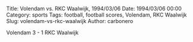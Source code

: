 Title: Volendam vs. RKC Waalwijk, 1994/03/06
Date: 1994/03/06 00:00
Category: sports
Tags: football, football scores, Volendam, RKC Waalwijk
Slug: volendam-vs-rkc-waalwijk
Author: carbonero


Volendam 3 - 1 RKC Waalwijk
